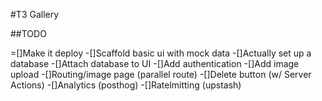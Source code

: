 #T3 Gallery

##TODO

=[]Make it deploy
-[]Scaffold basic ui with mock data
-[]Actually set up a database
-[]Attach database to UI
-[]Add authentication
-[]Add image upload
-[]Routing/image page (parallel route)
-[]Delete button (w/ Server Actions)
-[]Analytics (posthog)
-[]Ratelmitting (upstash)
